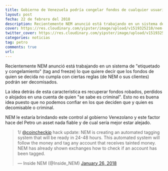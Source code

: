 ```yaml
---
title: Gobierno de Venezuela podría congelar fondos de cualquier usuario del Petro
layout: post
fecha: 22 de febrero del 2018
description: Recientemente NEM anunció está trabajando en un sistema de "etiquetado y congelamiento" (tag and freeze) lo que quiere decir que los fondos de quien se decida no cumpla con ciertas reglas (de NEM o sus clientes) podrán ser decomisados.
cover: https://res.cloudinary.com/yipster/image/upload/v1519325210/nem-petro-tag-and-freeze_h0iema.jpg
twitter_cover: https://res.cloudinary.com/yipster/image/upload/v1519325210/nem-petro-tag-and-freeze_h0iema.jpg
categories: noticias 
tag: petro
comments: true
url: 
---
```


Recientemente NEM anunció está trabajando en un sistema de "etiquetado y congelamiento" (tag and freeze) lo que quiere decir que los fondos de quien se decida no cumpla con ciertas reglas (de NEM o sus clientes) podrán ser decomisados.

La idea detrás de esta característica es recuperar fondos robados, perdidos o alojados en una cuenta de quien "se sabe es criminal". Esto no es buena idea puesto que no podemos confiar en los  que  deciden que y quien es decomisable o criminal.

NEM le estaría brindando este control al gobierno Venezolano y este factor hace del Petro un asset nada fiable y de cual sería mejor estar alejado.

<blockquote class="twitter-tweet" data-lang="en"><p lang="en" dir="ltr">1/ <a href="https://twitter.com/coincheckjp?ref_src=twsrc%5Etfw">@coincheckjp</a> hack update: NEM is creating an automated tagging system that will be ready in 24-48 hours. This automated system will follow the money and tag any account that receives tainted money. NEM has already shown exchanges how to check if an account has been tagged.</p>&mdash; Inside NEM (@Inside_NEM) <a href="https://twitter.com/Inside_NEM/status/956964401399156736?ref_src=twsrc%5Etfw">January 26, 2018</a></blockquote>
<script async src="https://platform.twitter.com/widgets.js" charset="utf-8"></script>
